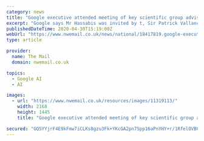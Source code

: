 ```yaml
---
category: news
title: "Google executive attended meeting of key scientific group advising Government"
excerpt: "Google says Mr Hassabis was invited by t, Sir Patrick Vallance, who leads the group, which has been advising the Government on its respon"
publishedDateTime: 2020-04-30T15:19:00Z
webUrl: "https://www.nwemail.co.uk/news/national/18417819.google-executive-attended-meeting-key-scientific-group-advising-government/"
type: article

provider:
  name: The Mail
  domain: nwemail.co.uk

topics:
  - Google AI
  - AI

images:
  - url: "https://www.nwemail.co.uk/resources/images/11319113/"
    width: 2168
    height: 1445
    title: "Google executive attended meeting of key scientific group advising Government"

secured: "GQSYYjrF4E9kFmw7iCLKs8gzu3Fk+YKcGA2pn7Spp16aPnYHY+r/1RfelOVBCC7o707YJl1R0V32PdowzzTEPjYBKh74QerhQkJAPdTKOjOQaIFPxu8NQJZjyIO7ZQFohpo4IIyO5o0hiUj0eGUT4RZa3+kC9GS7EPXXTSW4sxRg65Gt0/fgRYaVqSE0PKgMlfvjH+aJdbewf/8ymt8o/Gp0phyjlEFj8cGat8+PHaw+Zoly3tTdbhLxjxGr/kyKRj7A6Dmgk6IVsuTIxOQyZWGljPDKKFuWv3MJXNcbt+KvZMvHWMWQfd4U1+lyLSaM;baf5xYEyFCyi6y5IlpqAqg=="
---
```


